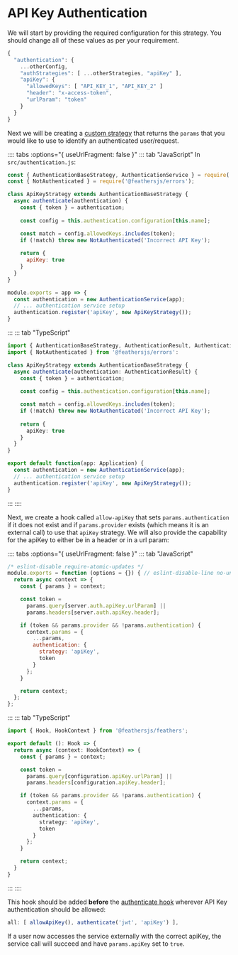 # API Key Authentication

We will start by providing the required configuration for this strategy. You should change all of these values as per your requirement.

```js
{
  "authentication": {
    ...otherConfig,
    "authStrategies": [ ...otherStrategies, "apiKey" ],
    "apiKey": {
      "allowedKeys": [ "API_KEY_1", "API_KEY_2" ]
      "header": "x-access-token",
      "urlParam": "token"
    }
  }
}
```

Next we will be creating a [custom strategy](../../api/authentication/strategy.md) that returns the `params` that you would like to use to identify an authenticated user/request.

:::: tabs :options="{ useUrlFragment: false }"
::: tab "JavaScript"
In `src/authentication.js`:

```js
const { AuthenticationBaseStrategy, AuthenticationService } = require('@feathersjs/authentication');
const { NotAuthenticated } = require('@feathersjs/errors');

class ApiKeyStrategy extends AuthenticationBaseStrategy {
  async authenticate(authentication) {
    const { token } = authentication;
  
    const config = this.authentication.configuration[this.name];

    const match = config.allowedKeys.includes(token);
    if (!match) throw new NotAuthenticated('Incorrect API Key');
  
    return {
      apiKey: true
    }
  }
}

module.exports = app => {
  const authentication = new AuthenticationService(app);
  // ... authentication service setup
  authentication.register('apiKey', new ApiKeyStrategy());
}
```
:::
::: tab "TypeScript"
```ts
import { AuthenticationBaseStrategy, AuthenticationResult, AuthenticationService } from '@feathersjs/authentication';
import { NotAuthenticated } from '@feathersjs/errors': 

class ApiKeyStrategy extends AuthenticationBaseStrategy {
  async authenticate(authentication: AuthenticationResult) {
    const { token } = authentication;
  
    const config = this.authentication.configuration[this.name];

    const match = config.allowedKeys.includes(token);
    if (!match) throw new NotAuthenticated('Incorrect API Key');
  
    return {
      apiKey: true
    }
  }
}

export default function(app: Application) {
  const authentication = new AuthenticationService(app);
  // ... authentication service setup
  authentication.register('apiKey', new ApiKeyStrategy());
}
```
:::
::::


Next, we create a hook called `allow-apiKey` that sets `params.authentication` if it does not exist and if `params.provider` exists (which means it is an external call) to use that `apiKey` strategy. We will also provide the capability for the apiKey to either be in a header or in a url param:

:::: tabs :options="{ useUrlFragment: false }"
::: tab "JavaScript"
```js
/* eslint-disable require-atomic-updates */
module.exports = function (options = {}) { // eslint-disable-line no-unused-vars
  return async context => {
    const { params } = context;

    const token =
      params.query[server.auth.apiKey.urlParam] ||
      params.headers[server.auth.apiKey.header];

    if (token && params.provider && !params.authentication) {
      context.params = {
        ...params,
        authentication: {
          strategy: 'apiKey',
          token
        }
      };
    }

    return context;
  };
};
```
:::
::: tab "TypeScript"
```ts
import { Hook, HookContext } from '@feathersjs/feathers';

export default (): Hook => {
  return async (context: HookContext) => {
    const { params } = context;

    const token =
      params.query[configuration.apiKey.urlParam] ||
      params.headers[configuration.apiKey.header];

    if (token && params.provider && !params.authentication) {
      context.params = {
        ...params,
        authentication: {
          strategy: 'apiKey',
          token
        }
      };
    }

    return context;
  }
}
```
:::
::::

This hook should be added __before__ the [authenticate hook](../../api/authentication/hook.md) wherever API Key authentication should be allowed:

```js
all: [ allowApiKey(), authenticate('jwt', 'apiKey') ],
```

If a user now accesses the service externally with the correct apiKey, the service call will succeed and have `params.apiKey` set to `true`.
